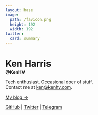 ```yaml
---
layout: base
image:
  path: /favicon.png
  height: 192
  width: 192
twitter:
  card: summary
---
```


<div>
<h1 style="margin-bottom:0">Ken Harris</h1>
<strong>@KenHV</strong>
</div>

Tech enthusiast. Occasional doer of stuff.\
Contact me at [ken@kenhv.com](mailto:ken@kenhv.com).

[My blog →](/blog)

[GitHub](https://github.com/KenHV) \| [Twitter](https://twitter.com/KensurHV) \| [Telegram](https://t.me/KenHV)